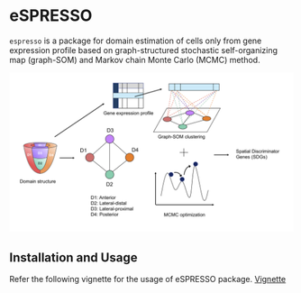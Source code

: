 # eSPRESSO

`espresso` is a package for domain estimation of cells only from gene expression profile based on graph-structured stochastic self-organizing map (graph-SOM) and Markov chain Monte Carlo (MCMC) method.

<img src="img/fig1.png">

## Installation and Usage

Refer the following vignette for the usage of eSPRESSO package.
[Vignette](https://tmorikuicr.github.io/espresso/)